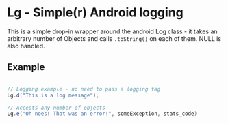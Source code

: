 # Lg - Simple(r) Android logging

This is a simple drop-in wrapper around the android Log class - it takes an
arbitrary number of Objects and calls `.toString()` on each of them. NULL is
also handled.

## Example

```java

// Logging example - no need to pass a logging tag
Lg.d("This is a log message");

// Accepts any number of objects
Lg.e("Oh noes! That was an error!", someException, stats_code)

```

